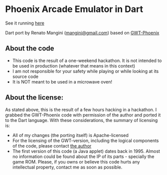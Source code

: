 Phoenix Arcade Emulator in Dart
===============================

See it running [here](http://mangini.github.com/phoenix-dart/)

Dart port by Renato Mangini (mangini@gmail.com) based on [GWT-Phoenix](http://gwt-phoenix.appspot.com)


About the code
--------------
* This code is the result of a one-weekend hackathon. It is not intended to be used in production (whatever that means in this context)
* I am not responsible for your safety while playing or while looking at its source code
* It is NOT meant to be used in a microwave oven!


About the license:
------------------
As stated above, this is the result of a few hours hacking in a hackathon. I grabbed the GWT-Phoenix code with permission of the author and ported it to the Dart language. With these considerations, the summary of licensing is:
* All of my changes (the porting itself) is Apache-licensed
* For the licensing of the GWT-version, including the logical components of the code, please contact [the author](http://github.com/muriloq)
* The first version of this code (a Java applet) dates back in 1995. Almost no information could be found about the IP of its parts - specially the game ROM. Please, if you owns or believe this code hurts any intellectual property, contact me as soon as possible.

